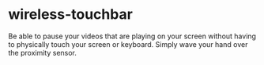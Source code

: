 # wireless-touchbar
Be able to pause your videos that are playing on your screen without having to physically touch your screen or keyboard. Simply wave your hand over the proximity sensor. 
